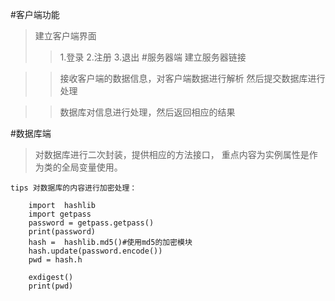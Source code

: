 #客户端功能
>建立客户端界面
>> 1.登录
   2.注册
   3.退出
#服务器端
>建立服务器链接

>>接收客户端的数据信息，对客户端数据进行解析
  然后提交数据库进行处理
  
>>数据库对信息进行处理，然后返回相应的结果

#数据库端
>对数据库进行二次封装，提供相应的方法接口，
重点内容为实例属性是作为类的全局变量使用。

    tips 对数据库的内容进行加密处理：
    
        import  hashlib
        import getpass
        password = getpass.getpass()
        print(password)
        hash =  hashlib.md5()#使用md5的加密模块
        hash.update(password.encode())
        pwd = hash.h
                                                                                                                                                                                                                                             
        exdigest()
        print(pwd)
